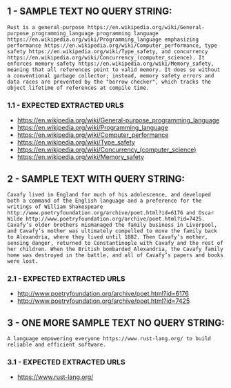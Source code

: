 ## 1 - SAMPLE TEXT NO QUERY STRING:
```text
Rust is a general-purpose https://en.wikipedia.org/wiki/General-purpose_programming_language programming language https://en.wikipedia.org/wiki/Programming_language emphasizing performance https://en.wikipedia.org/wiki/Computer_performance, type safety https://en.wikipedia.org/wiki/Type_safety, and concurrency https://en.wikipedia.org/wiki/Concurrency_(computer_science). It enforces memory safety https://en.wikipedia.org/wiki/Memory_safety, meaning that all references point to valid memory. It does so without a conventional garbage collector; instead, memory safety errors and data races are prevented by the "borrow checker", which tracks the object lifetime of references at compile time.
```
### 1.1 - EXPECTED EXTRACTED URLS
   - https://en.wikipedia.org/wiki/General-purpose_programming_language
   - https://en.wikipedia.org/wiki/Programming_language
   - https://en.wikipedia.org/wiki/Computer_performance
   - https://en.wikipedia.org/wiki/Type_safety
   - https://en.wikipedia.org/wiki/Concurrency_(computer_science)
   - https://en.wikipedia.org/wiki/Memory_safety

## 2 - SAMPLE TEXT WITH QUERY STRING:
```text
Cavafy lived in England for much of his adolescence, and developed both a command of the English language and a preference for the writings of William Shakespeare http://www.poetryfoundation.org/archive/poet.html?id=6176 and Oscar Wilde http://www.poetryfoundation.org/archive/poet.html?id=7425. Cavafy’s older brothers mismanaged the family business in Liverpool, and Cavafy’s mother was ultimately compelled to move the family back to Alexandria, where they lived until 1882. Then Cavafy’s mother, sensing danger, returned to Constantinople with Cavafy and the rest of her children. When the British bombarded Alexandria, the Cavafy family home was destroyed in the battle, and all of Cavafy’s papers and books were lost.
```
### 2.1 - EXPECTED EXTRACTED URLS
   - http://www.poetryfoundation.org/archive/poet.html?id=6176
   - http://www.poetryfoundation.org/archive/poet.html?id=7425

## 3 - ONE MORE SAMPLE TEXT NO QUERY STRING:
```text
A language empowering everyone https://www.rust-lang.org/ to build reliable and efficient software. 
```
### 3.1 - EXPECTED EXTRACTED URLS
   - https://www.rust-lang.org/
